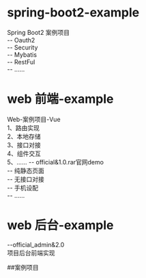 # spring-boot2-example
  Spring Boot2 案例项目  
-- Oauth2  
-- Security  
-- Mybatis  
-- RestFul  
-- ......
  
# web 前端-example
  Web-案例项目-Vue  
1、路由实现  
2、本地存储  
3、接口对接  
4、组件交互  
5、......
-- official&1.0.rar官网demo  
-- 纯静态页面  
-- 无接口对接  
-- 手机设配  
-- ......  
  
# web 后台-example
--official_admin&2.0  
项目后台前端实现



##案例项目


